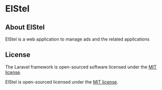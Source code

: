 # ElStel

## About ElStel

ElStel is a web application to manage ads and the related applications

## License
The Laravel framework is open-sourced software licensed under the [MIT license](https://opensource.org/licenses/MIT).

ElStel is open-sourced licensed under the [MIT license](https://opensource.org/licenses/MIT).
